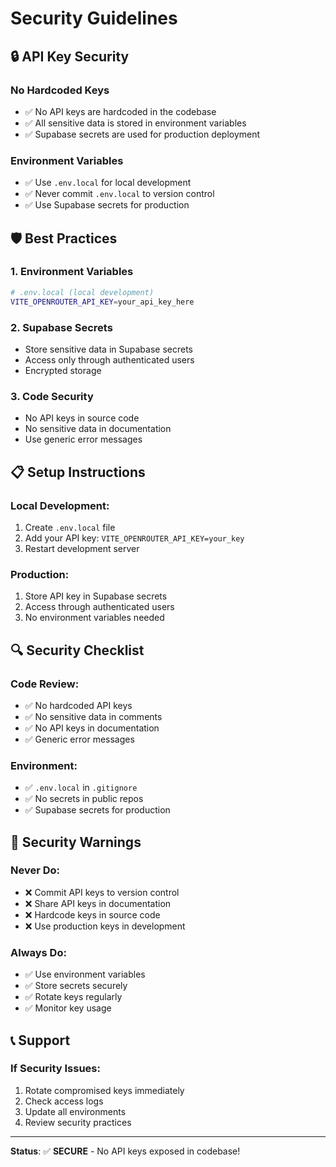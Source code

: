 # Security Guidelines

## 🔒 **API Key Security**

### **No Hardcoded Keys**
- ✅ No API keys are hardcoded in the codebase
- ✅ All sensitive data is stored in environment variables
- ✅ Supabase secrets are used for production deployment

### **Environment Variables**
- ✅ Use `.env.local` for local development
- ✅ Never commit `.env.local` to version control
- ✅ Use Supabase secrets for production

## 🛡️ **Best Practices**

### **1. Environment Variables**
```bash
# .env.local (local development)
VITE_OPENROUTER_API_KEY=your_api_key_here
```

### **2. Supabase Secrets**
- Store sensitive data in Supabase secrets
- Access only through authenticated users
- Encrypted storage

### **3. Code Security**
- No API keys in source code
- No sensitive data in documentation
- Use generic error messages

## 📋 **Setup Instructions**

### **Local Development:**
1. Create `.env.local` file
2. Add your API key: `VITE_OPENROUTER_API_KEY=your_key`
3. Restart development server

### **Production:**
1. Store API key in Supabase secrets
2. Access through authenticated users
3. No environment variables needed

## 🔍 **Security Checklist**

### **Code Review:**
- ✅ No hardcoded API keys
- ✅ No sensitive data in comments
- ✅ No API keys in documentation
- ✅ Generic error messages

### **Environment:**
- ✅ `.env.local` in `.gitignore`
- ✅ No secrets in public repos
- ✅ Supabase secrets for production

## 🚨 **Security Warnings**

### **Never Do:**
- ❌ Commit API keys to version control
- ❌ Share API keys in documentation
- ❌ Hardcode keys in source code
- ❌ Use production keys in development

### **Always Do:**
- ✅ Use environment variables
- ✅ Store secrets securely
- ✅ Rotate keys regularly
- ✅ Monitor key usage

## 📞 **Support**

### **If Security Issues:**
1. Rotate compromised keys immediately
2. Check access logs
3. Update all environments
4. Review security practices

---

**Status**: ✅ **SECURE** - No API keys exposed in codebase!
